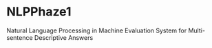 # NLPPhaze1
Natural Language Processing in Machine Evaluation System for Multi-sentence Descriptive Answers
